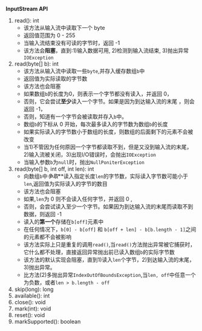 **InputStream API**

1. read(): int  
    * 该方法从输入流中读取下一个 byte  
    * 返回值范围为 0 - 255  
    * 当输入流结束没有可读的字节时，返回 -1  
    * 该方法会**阻塞**，直到:1)输入数据可用, 2)检测到输入流结束, 3)抛出异常 `IOException`   
2. read(byte[] b): int   
    * 该方法从输入流中读取一些`byte`,并存入缓存数组`b`中
    * 返回值为实际读取的字节数
    * 该方法也会阻塞
    * 如果数组`b`的长度为0，则表示一个字节都没有读入，并返回 0，
    * 否则，它会尝试**至少**读入一个字节。如果是因为到达输入流的末尾 ，则会返回 -1，
    * 否则，知道有一个字节会被读取并存入`b`中。
    * 数组`b`的下标从 0 开始，每次最多读入的字节数为数组`b`的长度
    * 如果实际读入的字节数小于数组的长度，则数组的后面剩下的元素不会被改变
    * 当1)不管因为任何原因一个字节都读取不到，但是又没到输入流的末尾，2)输入流被关闭，3)出现I/O错误时，会抛出`IOException`
    * 当输入参数`b`为`null`时，抛出`NullPoniterException`
3. read(byte[] b, int off, int len): int  
    * 向数组`b`中*争取***读入指定长度`len`的字节数，实际读入字节数可能小于`len`,返回值为实际读入的字节的数目
    * 该方法也会阻塞
    * 如果,`len`为 0 则不会读入任何字节，并返回 0 ,
    * 否则，会尝试读入至少一个字节。如果因为到达输入流的末尾而读取不到数据，则返回 -1
    * 读入的**第一个**存储在`b[off]`元素中
    * 在任何情况下，`b[0] - b[off]` 和 `b[off + len] - b[b.length - 1]`之间的元素都不会被影响
    * 该方法实际上只是重复的调用`read()`,当`read()`方法抛出异常被它捕获时，它什么都不处理，直接返回异常抛出前已读入数组`b`的实际字节数
    * 该方法的默认实现会阻塞，直到1)读入`len`个字节，2)到达输入流的末尾，3)抛出异常。
    * 比方法(2)多抛出异常`IndexOutOfBoundsException`,当`len, off`中任意一个为负数，或者`len > b.length - off`
4. skip(long): long
5. available(): int
6. close(): void
7. mark(int): void
8. reset(): void
9. markSupported(): boolean